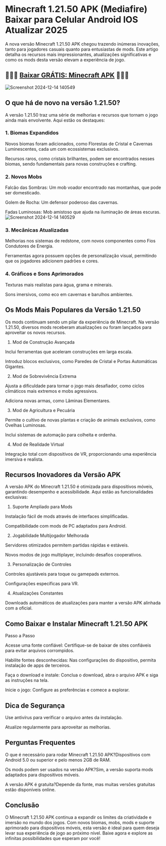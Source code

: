 # Minecraft 1.21.50 APK (Mediafire) Baixar para Celular Android IOS Atualizar 2025
A nova versão Minecraft 1.21.50 APK chegou trazendo inúmeras inovações, tanto para jogadores casuais quanto para entusiastas de mods. Este artigo detalha os recursos mais impressionantes, atualizações significativas e como os mods desta versão elevam a experiência de jogo.
## 🌈🌐🌈 [Baixar GRÁTIS: Minecraft APK](https://apktudo.com/minecraft-1-21-50-apk) 🌈🌐🌈
![Screenshot 2024-12-14 140549](https://github.com/user-attachments/assets/362bc419-76e6-4e42-b46e-931511d9e723)

## O que há de novo na versão 1.21.50?
A versão 1.21.50 traz uma série de melhorias e recursos que tornam o jogo ainda mais envolvente. Aqui estão os destaques:

### 1. Biomas Expandidos

Novos biomas foram adicionados, como Florestas de Cristal e Cavernas Luminescentes, cada um com ecossistemas exclusivos.

Recursos raros, como cristais brilhantes, podem ser encontrados nesses biomas, sendo fundamentais para novas construções e crafting.

### 2. Novos Mobs

Falcão das Sombras: Um mob voador encontrado nas montanhas, que pode ser domesticado.

Golem de Rocha: Um defensor poderoso das cavernas.

Fadas Luminosas: Mob amistoso que ajuda na iluminação de áreas escuras.
![Screenshot 2024-12-14 140529](https://github.com/user-attachments/assets/39630019-84f5-45a6-9abd-6cac6e4f7cc0)

### 3. Mecânicas Atualizadas

Melhorias nos sistemas de redstone, com novos componentes como Fios Condutores de Energia.

Ferramentas agora possuem opções de personalização visual, permitindo que os jogadores adicionem padrões e cores.

### 4. Gráficos e Sons Aprimorados

Texturas mais realistas para água, grama e minerais.

Sons imersivos, como eco em cavernas e barulhos ambientes.

## Os Mods Mais Populares da Versão 1.21.50
Os mods continuam sendo um pilar da experiência de Minecraft. Na versão 1.21.50, diversos mods receberam atualizações ou foram lançados para aproveitar os novos recursos.

1. Mod de Construção Avançada

Inclui ferramentas que aceleram construções em larga escala.

Introduz blocos exclusivos, como Paredes de Cristal e Portas Automáticas Gigantes.

2. Mod de Sobrevivência Extrema

Ajusta a dificuldade para tornar o jogo mais desafiador, como ciclos climáticos mais extremos e mobs agressivos.

Adiciona novas armas, como Lâminas Elementares.

3. Mod de Agricultura e Pecuária

Permite o cultivo de novas plantas e criação de animais exclusivos, como Ovelhas Luminosas.

Inclui sistemas de automação para colheita e ordenha.

4. Mod de Realidade Virtual

Integração total com dispositivos de VR, proporcionando uma experiência imersiva e realista.

## Recursos Inovadores da Versão APK
A versão APK do Minecraft 1.21.50 é otimizada para dispositivos móveis, garantindo desempenho e acessibilidade. Aqui estão as funcionalidades exclusivas:

1. Suporte Ampliado para Mods

Instalação fácil de mods através de interfaces simplificadas.

Compatibilidade com mods de PC adaptados para Android.

2. Jogabilidade Multijogador Melhorada

Servidores otimizados permitem partidas rápidas e estáveis.

Novos modos de jogo multiplayer, incluindo desafios cooperativos.

3. Personalização de Controles

Controles ajustáveis para toque ou gamepads externos.

Configurações específicas para VR.

4. Atualizações Constantes

Downloads automáticos de atualizações para manter a versão APK alinhada com a oficial.

## Como Baixar e Instalar Minecraft 1.21.50 APK

Passo a Passo

Acesse uma fonte confiável: Certifique-se de baixar de sites confiáveis para evitar arquivos corrompidos.

Habilite fontes desconhecidas: Nas configurações do dispositivo, permita instalação de apps de terceiros.

Faça o download e instale: Conclua o download, abra o arquivo APK e siga as instruções na tela.

Inicie o jogo: Configure as preferências e comece a explorar.

## Dica de Segurança

Use antivírus para verificar o arquivo antes da instalação.

Atualize regularmente para aproveitar as melhorias.

## Perguntas Frequentes

O que é necessário para rodar Minecraft 1.21.50 APK?Dispositivos com Android 5.0 ou superior e pelo menos 2GB de RAM.

Os mods podem ser usados na versão APK?Sim, a versão suporta mods adaptados para dispositivos móveis.

A versão APK é gratuita?Depende da fonte, mas muitas versões gratuitas estão disponíveis online.

## Conclusão
O Minecraft 1.21.50 APK continua a expandir os limites da criatividade e imersão no mundo dos jogos. Com novos biomas, mobs, mods e suporte aprimorado para dispositivos móveis, esta versão é ideal para quem deseja levar sua experiência de jogo ao próximo nível. Baixe agora e explore as infinitas possibilidades que esperam por você!
